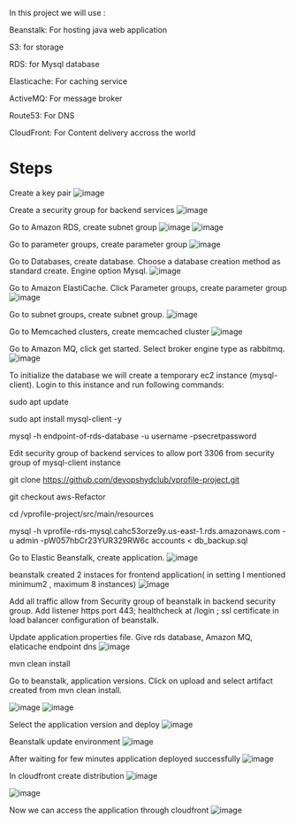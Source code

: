 In this project we will use : 

Beanstalk: For hosting java web application

S3: for storage

RDS: for Mysql database

Elasticache: For caching service

ActiveMQ: For message broker

Route53: For DNS

CloudFront: For Content delivery accross the world

# Steps

Create a key pair
![image](https://user-images.githubusercontent.com/110404399/230730712-695de46c-5901-46f4-978b-b87232da9a5f.png)

Create a security group for backend services 
![image](https://user-images.githubusercontent.com/110404399/230731119-d2b197eb-b6e6-4f5e-9aed-ea5784e1265f.png)

Go to Amazon RDS, create subnet group
![image](https://user-images.githubusercontent.com/110404399/230731327-0cfc751c-a0c6-4f34-81cb-72e3848d8b11.png)
![image](https://user-images.githubusercontent.com/110404399/230731358-e638b5f6-8dd7-4b58-94bd-c6e8b4997bb5.png)

Go to parameter groups, create parameter group
![image](https://user-images.githubusercontent.com/110404399/230731528-98be8da2-1cdd-4d7c-b446-03c661e5c940.png)

Go to Databases, create database. Choose a database creation method as standard create. Engine option Mysql.
![image](https://user-images.githubusercontent.com/110404399/230732588-07e75122-6267-4f90-a243-6c16bf459660.png)

Go to Amazon ElastiCache. Click Parameter groups, create parameter group
![image](https://user-images.githubusercontent.com/110404399/230732836-4879fd5b-ee5d-4021-9d2c-259a268f521c.png)

Go to subnet groups, create subnet group. 
![image](https://user-images.githubusercontent.com/110404399/230733005-633d398e-daff-47c5-b12c-cfff82233415.png)

Go to Memcached clusters, create memcached cluster
![image](https://user-images.githubusercontent.com/110404399/230733336-f0ffa0c6-212a-4b4d-a9d7-acf6171f7d14.png)

Go to Amazon MQ, click get started. Select broker engine type as rabbitmq. 
![image](https://user-images.githubusercontent.com/110404399/230733828-5b37091e-479b-44bf-9f14-f631f7801532.png)

To initialize the database we will create a temporary ec2 instance (mysql-client). Login to this instance and run following commands:

sudo apt update

sudo apt install mysql-client -y

mysql -h endpoint-of-rds-database -u username -psecretpassword

Edit security group of backend services to allow port 3306 from security group of mysql-client instance

git clone https://github.com/devopshydclub/vprofile-project.git

git checkout aws-Refactor

cd /vprofile-project/src/main/resources

mysql -h vprofile-rds-mysql.cahc53orze9y.us-east-1.rds.amazonaws.com -u admin -pW057hbCr23YUR329RW6c accounts < db_backup.sql

Go to Elastic Beanstalk, create application. 
![image](https://user-images.githubusercontent.com/110404399/230737602-0bd9e0f3-1ff3-46eb-8d1a-d45602227241.png)

beanstalk created 2 instaces for frontend application( in setting I mentioned minimum2 , maximum 8 instances)
![image](https://user-images.githubusercontent.com/110404399/230737673-3d325d87-a1b3-48f8-9a37-aeeb4bce2549.png)

Add all traffic allow from Security group of beanstalk in backend security group. Add listener https port 443;  healthcheck at /login ; ssl certificate in load balancer configuration of beanstalk.

Update application.properties file. Give rds database, Amazon MQ, elaticache endpoint dns
![image](https://user-images.githubusercontent.com/110404399/230738599-4d82af84-b4c1-4753-b37e-201c0bda0f35.png)

mvn clean install 

Go to beanstalk, application versions. Click on upload and select artifact created from mvn clean install.

![image](https://user-images.githubusercontent.com/110404399/230738878-29b4988f-af01-4c1e-a95c-2c456c7699cf.png)
![image](https://user-images.githubusercontent.com/110404399/230738901-0d1c8016-6baf-48f0-80a6-1f66b83bc419.png)

Select the application version and deploy 
![image](https://user-images.githubusercontent.com/110404399/230738990-3a96f72f-74a0-414e-b752-cb9d87cbc6a8.png)

Beanstalk update environment
![image](https://user-images.githubusercontent.com/110404399/230739108-d93dfca4-0d2d-4d64-b0e8-d69ef86bbf73.png)

After waiting for few minutes application deployed successfully
![image](https://user-images.githubusercontent.com/110404399/230739225-f64128d1-808d-40ef-89dc-42702615b43a.png)

In cloudfront create distribution
![image](https://user-images.githubusercontent.com/110404399/230739599-a56aa82e-99b0-4f75-8fc2-64a8ce72b0db.png)

![image](https://user-images.githubusercontent.com/110404399/230739988-e8bb5bdc-aeca-4f83-89fd-b03177a2427b.png)

Now we can access the application through cloudfront
![image](https://user-images.githubusercontent.com/110404399/230740049-644764a7-45cb-43d6-93e9-71caa0ce99dc.png)
